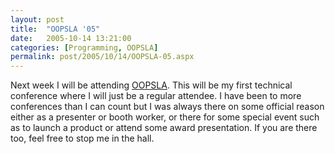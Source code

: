 ```yaml
---
layout: post
title:  "OOPSLA '05"
date:   2005-10-14 13:21:00
categories: [Programming, OOPSLA]
permalink: post/2005/10/14/OOPSLA-05.aspx
---
```

Next week I will be attending
<a href="http://www.oopsla.org:8080/2005/ShowPage.do?id=Home&amp;referrer=www.removingalldoubt.com">OOPSLA</a>. This
will be my first technical conference where I will just be a regular attendee. I
have been to more conferences than I can count but I was always there on some
official reason either as a presenter or booth worker, or there for some special
event such as to launch a product or attend some award presentation. If you are
there too, feel free to stop me in the hall.
